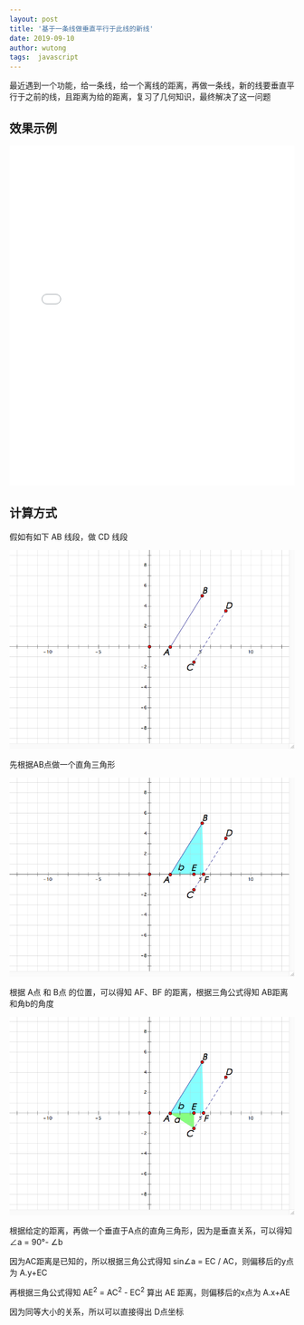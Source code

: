 ```yaml
---
layout: post
title: '基于一条线做垂直平行于此线的新线'
date: 2019-09-10
author: wutong
tags:  javascript
---
```


最近遇到一个功能，给一条线，给一个离线的距离，再做一条线，新的线要垂直平行于之前的线，且距离为给的距离，复习了几何知识，最终解决了这一问题

## 效果示例

<iframe src="//codedemo.org/point-parallel" style="width:100%;height:600px;border:0;"></iframe>


## 计算方式

假如有如下 AB 线段，做 CD 线段

![图1](/screenshot/2019-09-10/point-1.png)

先根据AB点做一个直角三角形

![图2](/screenshot/2019-09-10/point-4.png)

根据 A点 和 B点 的位置，可以得知 AF、BF 的距离，根据三角公式得知 AB距离和角b的角度

![图3](/screenshot/2019-09-10/point-3.png)

根据给定的距离，再做一个垂直于A点的直角三角形，因为是垂直关系，可以得知 ∠a = 90°- ∠b

因为AC距离是已知的，所以根据三角公式得知 sin∠a = EC / AC，则偏移后的y点为 A.y+EC

再根据三角公式得知 AE<sup>2</sup> = AC<sup>2</sup> - EC<sup>2</sup> 算出 AE 距离，则偏移后的x点为 A.x+AE

因为同等大小的关系，所以可以直接得出 D点坐标

